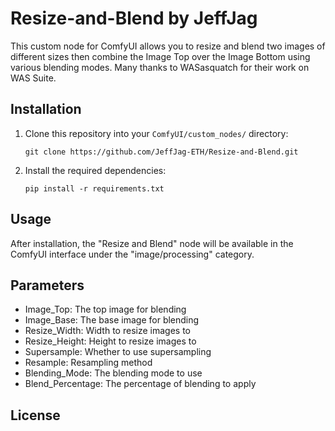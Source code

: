 # Resize-and-Blend by JeffJag
This custom node for ComfyUI allows you to resize and blend two images of different sizes then combine the Image Top over the Image Bottom using various blending modes. Many thanks to WASasquatch for their work on WAS Suite.

## Installation

1. Clone this repository into your `ComfyUI/custom_nodes/` directory:
   ```
   git clone https://github.com/JeffJag-ETH/Resize-and-Blend.git
   ```
2. Install the required dependencies:
   ```
   pip install -r requirements.txt
   ```

## Usage

After installation, the "Resize and Blend" node will be available in the ComfyUI interface under the "image/processing" category.

## Parameters

- Image_Top: The top image for blending
- Image_Base: The base image for blending
- Resize_Width: Width to resize images to
- Resize_Height: Height to resize images to
- Supersample: Whether to use supersampling
- Resample: Resampling method
- Blending_Mode: The blending mode to use
- Blend_Percentage: The percentage of blending to apply

## License
